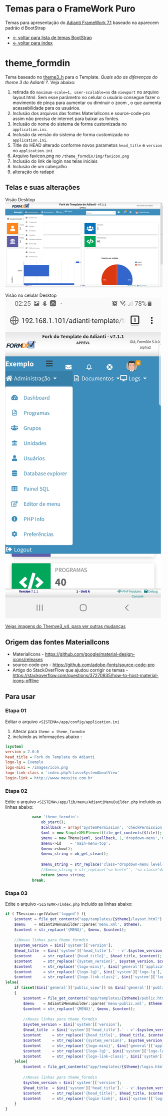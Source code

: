 # Temas para o FrameWork Puro
Temas para apresentação do [Adianti FrameWork 7.1](https://www.adianti.com.br/) baseado na aparecem padrão d BootStrap

* [<- voltar para lista de temas BootStrap](../framework_puro.md)
* [<- voltar para index](../../README.md)


# theme_formdin
Tema baseado no [theme3_h](../bootstrap_theme3_h.md) para o Template. *Quais são as diferenças do theme 3 do Adianti ?*. Veja abaixo:

1. retirada do `maximum-scale=1, user-scalable=no` da `viewport` no arquivo layout.html. Sem esse parâmetro no celular o usuário consegue fazer o movimento de pinça para aumentar ou diminuir o zoom , o que aumenta acessebilidade para os usuários.
1. Inclusão dos arquivos das fontes MaterialIcons e source-code-pro assim não precisa de internet para baixar as fontes. 
1. Inclusão do nome do sistema de forma customizada no `application.ini`.
1. Inclusão da versão do sistema de forma customizada no `application.ini`.
1. Title do HEAD alterado conforme novos parametos `head_title` e `version` no `application.ini`
1. Arquivo favicon.png no `/theme_formdin/img/favicon.png`
1. Inclusão do link de login nas telas iniciais
1. Inclusão de um cabeçalho
1. alteração do radapé


## Telas e suas alterações
Visão Desktop
![Theme_formdin](../img/theme_formdin.png)

Visão no celular Desktop
![Theme_formdin_celular](../img/theme_formdin_celular.png)

[Vejas imagens do Themve3_v4, para ver outras mudanças](bootstrap_theme3_v4.md#theme3_v4)

## Origem das fontes MaterialIcons
* MaterialIcons - https://github.com/google/material-design-icons/releases
* source-code-pro - https://github.com/adobe-fonts/source-code-pro
* Artigo do StackOverFlow que ajudou corrigir os temas - https://stackoverflow.com/questions/37270835/how-to-host-material-icons-offline


## Para usar 

### Etapa 01 
Editar o arquivo `<SISTEMA>/app/config/application.ini`

1. Alterar para `theme = theme_formdin`
1. incluindo as informações abaixo : 
```ini
[system]
version = 2.0.0
head_title = Fork do Template do Adianti
logo-lg = Exemplo
logo-mini = /images/icon.png
logo-link-class = 'index.php?class=SystemAboutView'
login-link = http://wwww.meusite.com.br
```
### Etapa 02
Edite o arquivo `<SISTEMA>/app/lib/menu/AdiantiMenuBuilder.php` incluido as linhas abaixo:
```php
            case 'theme_formdin':
                ob_start();
                $callback = array('SystemPermission', 'checkPermission');
                $xml = new SimpleXMLElement(file_get_contents($file));
                $menu = new TMenu($xml, $callback, 1,'dropdown-menu','nav-item dropdown','nav-link dropdown-toggle');
                $menu->id    = 'main-menu-top';
                $menu->show();
                $menu_string = ob_get_clean();
                
                $menu_string = str_replace('class="dropdown-menu level-1" id="main-menu-top"', 'class="nav navbar-nav" id="main-menu-top"', $menu_string);
                //$menu_string = str_replace('<a href="', '<a class="dropdown-item" href="', $menu_string);
                return $menu_string;
            break;
```

### Etapa 03
Edite o arquivo `<SISTEMA>/index.php` incluido as linhas abaixo:
```php
if ( TSession::getValue('logged') ){
    $content = file_get_contents("app/templates/{$theme}/layout.html");
    $menu    = AdiantiMenuBuilder::parse('menu.xml', $theme);
    $content = str_replace('{MENU}', $menu, $content);

    //Novas linhas para theme_formdin
    $system_version = $ini['system']['version'];
    $head_title  = $ini['system']['head_title'].' - v'.$system_version;
    $content     = str_replace('{head_title}', $head_title, $content);
    $content     = str_replace('{system_version}', $system_version, $content);
    $content     = str_replace('{logo-mini}', $ini['general']['application'], $content);
    $content     = str_replace('{logo-lg}', $ini['system']['logo-lg'], $content);
    $content     = str_replace('{logo-link-class}', $ini['system']['logo-link-class'], $content);
}else{
    if (isset($ini['general']['public_view']) && $ini['general']['public_view'] == '1')
    {
        $content = file_get_contents("app/templates/{$theme}/public.html");
        $menu    = AdiantiMenuBuilder::parse('menu-public.xml', $theme);
        $content = str_replace('{MENU}', $menu, $content);

        //Novas linhas para theme_formdin
        $system_version = $ini['system']['version'];
        $head_title  = $ini['system']['head_title'].' - v'.$system_version;
        $content     = str_replace('{head_title}', $head_title, $content);
        $content     = str_replace('{system_version}', $system_version, $content);
        $content     = str_replace('{logo-mini}', $ini['general']['application'], $content);
        $content     = str_replace('{logo-lg}', $ini['system']['logo-lg'], $content);
        $content     = str_replace('{logo-link-class}', $ini['system']['logo-link-class'], $content);
    }else{
        $content = file_get_contents("app/templates/{$theme}/login.html");

        //Novas linhas para theme_formdin
        $system_version = $ini['system']['version'];
        $head_title  = $ini['system']['head_title'].' - v'.$system_version;
        $content     = str_replace('{head_title}', $head_title, $content);
        $content     = str_replace('{login-link}', $ini['system']['login-link'], $content);
    }
}
```